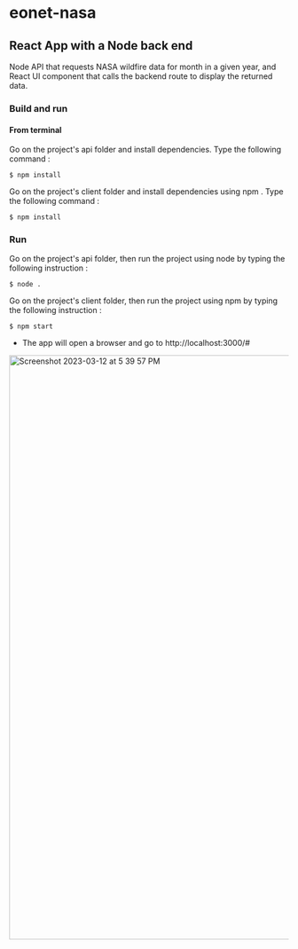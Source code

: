 # eonet-nasa

## React App with a Node back end 
Node API that requests NASA wildfire data for month in a given year, and React UI component that calls the backend route to display the returned data.

### Build and run

#### From terminal

Go on the project's api folder and install dependencies. Type the following command :

    $ npm install 
   
Go on the project's client folder and install dependencies using npm . Type the following command :

    $ npm install   

### Run

Go on the project's api folder, then run the project using node by typing the following instruction :

    $ node . 
   
Go on the project's client folder, then run the project using npm by typing the following instruction :

    $ npm start 

- The app will open a browser and go to http://localhost:3000/#
   
<img width="1054" alt="Screenshot 2023-03-12 at 5 39 57 PM" src="https://user-images.githubusercontent.com/24499272/224584753-e6c38855-b84a-4679-a4d3-dfdd43068b29.png">
